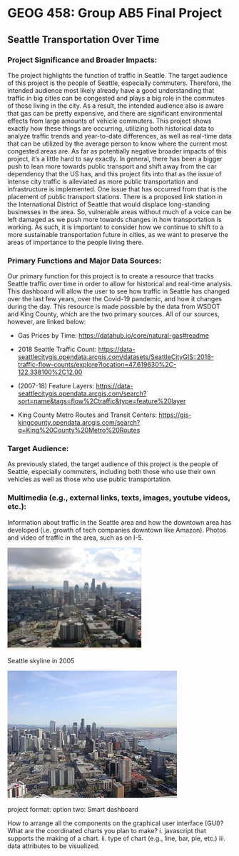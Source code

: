 # GEOG 458: Group AB5 Final Project

## Seattle Transportation Over Time

### Project Significance and Broader Impacts:
The project highlights the function of traffic in Seattle. The target audience of this project is the people of Seattle, especially commuters. Therefore, the intended audience most likely already have a good understanding that traffic in big cities can be congested and plays a big role in the commutes of those living in the city. As a result, the intended audience also is aware that gas can be pretty expensive, and there are significant environmental effects from large amounts of vehicle commuters. This project shows exactly how these things are occurring, utilizing both historical data to analyze traffic trends and year-to-date differences, as well as real-time data that can be utilized by the average person to know where the current most congested areas are. As far as potentially negative broader impacts of this project, it’s a little hard to say exactly. In general, there has been a bigger push to lean more towards public transport and shift away from the car dependency that the US has, and this project fits into that as the issue of intense city traffic is alleviated as more public transportation and infrastructure is implemented. One issue that has occurred from that is the placement of public transport stations. There is a proposed link station in the International District of Seattle that would displace long-standing businesses in the area. So, vulnerable areas without much of a voice can be left damaged as we push more towards changes in how transportation is working. As such, it is important to consider how we continue to shift to a more sustainable transportation future in cities, as we want to preserve the areas of importance to the people living there.


### Primary Functions and Major Data Sources:
Our primary function for this project is to create a resource that tracks Seattle traffic over time in order to allow for historical and real-time analysis. This dashboard will allow the user to see how traffic in Seattle has changed over the last few years, over the Covid-19 pandemic, and how it changes during the day. This resource is made possible by the data from WSDOT and King County, which are the two primary sources. All of our sources, however, are linked below:

- Gas Prices by Time: https://datahub.io/core/natural-gas#readme 

- 2018 Seattle Traffic Count: https://data-seattlecitygis.opendata.arcgis.com/datasets/SeattleCityGIS::2018-traffic-flow-counts/explore?location=47.619630%2C-122.338100%2C12.00 

- (2007-18) Feature Layers: https://data-seattlecitygis.opendata.arcgis.com/search?sort=name&tags=flow%2Ctraffic&type=feature%20layer 

- King County Metro Routes and Transit Centers: https://gis-kingcounty.opendata.arcgis.com/search?q=King%20County%20Metro%20Routes 


### Target Audience:
As previously stated, the target audience of this project is the people of Seattle, especially commuters, including both those who use their own vehicles as well as those who use public transportation.

### Multimedia (e.g., external links, texts, images, youtube videos, etc.):
Information about traffic in the Seattle area and how the downtown area has developed (i.e. growth of tech companies downtown like Amazon). Photos and video of traffic in the area, such as on I-5.


![Seattle skyline in 2005](img/skyline2005.png)

Seattle skyline in 2005

![Seattle skyline](img/SeattleSkyline.jpg)

project format: option two: Smart dashboard

How to arrange all the components on the graphical user interface (GUI)?
What are the coordinated charts you plan to make?
i. javascript that supports the making of a chart.
ii. type of chart (e.g., line, bar, pie, etc.)
iii. data attributes to be visualized.
